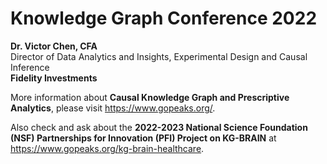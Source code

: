 # Knowledge Graph Conference 2022

**Dr. Victor Chen, CFA**
<br>Director of Data Analytics and Insights, Experimental Design and Causal Inference
<br>**Fidelity Investments**

More information about **Causal Knowledge Graph and Prescriptive Analytics**, please visit https://www.gopeaks.org/.

Also check and ask about the **2022-2023 National Science Foundation (NSF) Partnerships for Innovation (PFI) Project on KG-BRAIN** at https://www.gopeaks.org/kg-brain-healthcare.
